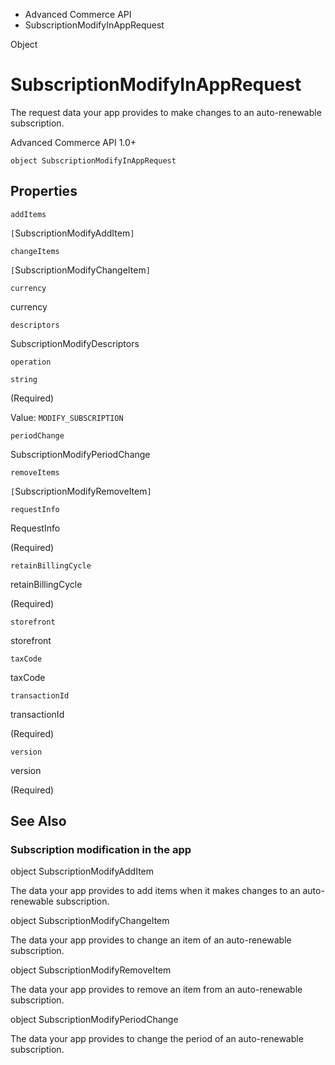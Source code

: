 

- Advanced Commerce API
-  SubscriptionModifyInAppRequest 

Object

# SubscriptionModifyInAppRequest

The request data your app provides to make changes to an auto-renewable subscription.

Advanced Commerce API 1.0+

``` source
object SubscriptionModifyInAppRequest
```

## Properties

`addItems`

`[`SubscriptionModifyAddItem`]`

`changeItems`

`[`SubscriptionModifyChangeItem`]`

`currency`

currency

`descriptors`

SubscriptionModifyDescriptors

`operation`

`string`

 (Required) 

Value: `MODIFY_SUBSCRIPTION`

`periodChange`

SubscriptionModifyPeriodChange

`removeItems`

`[`SubscriptionModifyRemoveItem`]`

`requestInfo`

RequestInfo

 (Required) 

`retainBillingCycle`

retainBillingCycle

 (Required) 

`storefront`

storefront

`taxCode`

taxCode

`transactionId`

transactionId

 (Required) 

`version`

version

 (Required) 

## See Also

### Subscription modification in the app

object SubscriptionModifyAddItem

The data your app provides to add items when it makes changes to an auto-renewable subscription.

object SubscriptionModifyChangeItem

The data your app provides to change an item of an auto-renewable subscription.

object SubscriptionModifyRemoveItem

The data your app provides to remove an item from an auto-renewable subscription.

object SubscriptionModifyPeriodChange

The data your app provides to change the period of an auto-renewable subscription.

